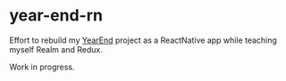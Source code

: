 # year-end-rn
Effort to rebuild my [YearEnd](https://github.com/michaelcwalsh/year-end) project as a ReactNative app while teaching myself Realm and Redux.

Work in progress.
